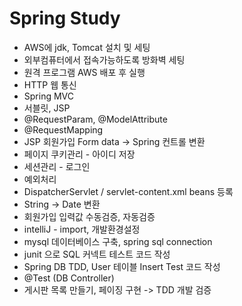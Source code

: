 # Spring Study<br>
- AWS에 jdk, Tomcat 설치 및 세팅
- 외부컴퓨터에서 접속가능하도록 방화벽 세팅
- 원격 프로그램 AWS 배포 후 실행
- HTTP 웹 통신
- Spring MVC
- 서블릿, JSP
- @RequestParam, @ModelAttribute
- @RequestMapping
- JSP 회원가입 Form data -> Spring 컨트롤 변환
- 페이지 쿠키관리 - 아이디 저장
- 세션관리 - 로그인
- 예외처리
- DispatcherServlet / servlet-content.xml beans 등록
- String -> Date 변환
- 회원가입 입력값 수동검증, 자동검증
- intelliJ - import, 개발환경설정
- mysql 데이터베이스 구축, spring sql connection
- junit 으로 SQL 커넥트 테스트 코드 작성
- Spring DB TDD, User 테이블 Insert Test 코드 작성
- @Test (DB Controller)
- 게시판 목록 만들기, 페이징 구현 -> TDD 개발 검증
